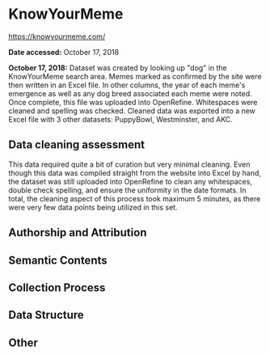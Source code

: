 # KnowYourMeme
https://knowyourmeme.com/

**Date accessed:** October 17, 2018

**October 17, 2018:** Dataset was created by looking up "dog" in the KnowYourMeme search area. Memes marked as confirmed by the site were then written in an Excel file. In other columns, the year of each meme's emergence as well as any dog breed associated each meme were noted. Once complete, this file was uploaded into OpenRefine. Whitespaces were cleaned and spelling was checked. Cleaned data was exported into a new Excel file with 3 other datasets: PuppyBowl, Westminster, and AKC.

## Data cleaning assessment
This data required quite a bit of curation but very minimal cleaning. Even though this data was compiled straight from the website into Excel by hand, the dataset was still uploaded into OpenRefine to clean any whitespaces, double check spelling, and ensure the uniformity in the date formats. In total, the cleaning aspect of this process took maximum 5 minutes, as there were very few data points being utilized in this set.

## Authorship and Attribution

## Semantic Contents

## Collection Process

## Data Structure

## Other
